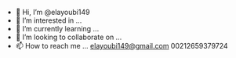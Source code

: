 - 👋 Hi, I’m @elayoubi149
- 👀 I’m interested in ...
- 🌱 I’m currently learning ...
- 💞️ I’m looking to collaborate on ...
- 📫 How to reach me ...
elayoubi149@gmail.com
00212659379724

<!---
elayoubi149/elayoubi149 is a ✨ special ✨ repository because its `README.md` (this file) appears on your GitHub profile.
You can click the Preview link to take a look at your changes.
--->
